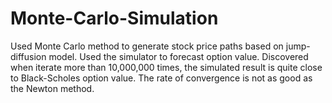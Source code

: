 # Monte-Carlo-Simulation
Used Monte Carlo method to generate stock price paths based on jump-diffusion model.
Used the simulator to forecast option value. Discovered when iterate more than 10,000,000 times, the simulated result is quite close to Black-Scholes option value. The rate of convergence is not as good as the Newton method.

